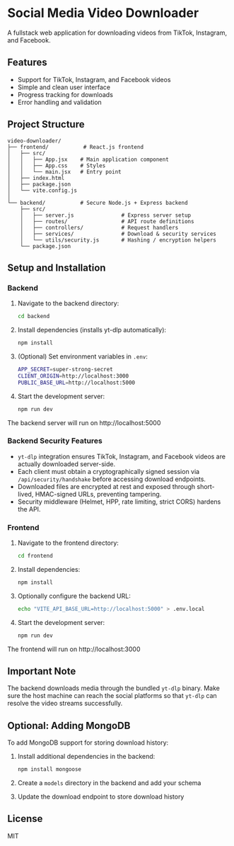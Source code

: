 # Social Media Video Downloader

A fullstack web application for downloading videos from TikTok, Instagram, and Facebook.

## Features

- Support for TikTok, Instagram, and Facebook videos
- Simple and clean user interface
- Progress tracking for downloads
- Error handling and validation

## Project Structure

```
video-downloader/
├── frontend/           # React.js frontend
│   ├── src/
│   │   ├── App.jsx    # Main application component
│   │   ├── App.css    # Styles
│   │   └── main.jsx   # Entry point
│   ├── index.html
│   ├── package.json
│   └── vite.config.js
│
└── backend/           # Secure Node.js + Express backend
    ├── src/
    │   ├── server.js               # Express server setup
    │   ├── routes/                 # API route definitions
    │   ├── controllers/            # Request handlers
    │   ├── services/               # Download & security services
    │   └── utils/security.js       # Hashing / encryption helpers
    └── package.json
```

## Setup and Installation

### Backend

1. Navigate to the backend directory:
   ```bash
   cd backend
   ```

2. Install dependencies (installs yt-dlp automatically):
   ```bash
   npm install
   ```

3. (Optional) Set environment variables in `.env`:
   ```bash
   APP_SECRET=super-strong-secret
   CLIENT_ORIGIN=http://localhost:3000
   PUBLIC_BASE_URL=http://localhost:5000
   ```

4. Start the development server:
   ```bash
   npm run dev
   ```

The backend server will run on http://localhost:5000

### Backend Security Features

- `yt-dlp` integration ensures TikTok, Instagram, and Facebook videos are actually downloaded server-side.
- Each client must obtain a cryptographically signed session via `/api/security/handshake` before accessing download endpoints.
- Downloaded files are encrypted at rest and exposed through short-lived, HMAC-signed URLs, preventing tampering.
- Security middleware (Helmet, HPP, rate limiting, strict CORS) hardens the API.

### Frontend

1. Navigate to the frontend directory:
   ```bash
   cd frontend
   ```

2. Install dependencies:
   ```bash
   npm install
   ```

3. Optionally configure the backend URL:
   ```bash
   echo "VITE_API_BASE_URL=http://localhost:5000" > .env.local
   ```

4. Start the development server:
   ```bash
   npm run dev
   ```

The frontend will run on http://localhost:3000

## Important Note

The backend downloads media through the bundled `yt-dlp` binary. Make sure the host machine can reach the social platforms so that `yt-dlp` can resolve the video streams successfully.

## Optional: Adding MongoDB

To add MongoDB support for storing download history:

1. Install additional dependencies in the backend:
   ```bash
   npm install mongoose
   ```

2. Create a `models` directory in the backend and add your schema
3. Update the download endpoint to store download history

## License

MIT
